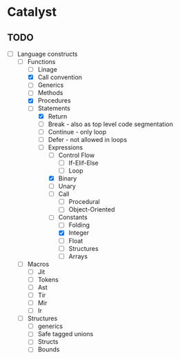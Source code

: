 # Catalyst

## TODO

- [ ] Language constructs
    - [ ] Functions
        - [ ] Linage
        - [x] Call convention
        - [ ] Generics
        - [ ] Methods
        - [x] Procedures
        - [ ] Statements
            - [x] Return
            - [ ] Break - also as top level code segmentation
            - [ ] Continue - only loop
            - [ ] Defer - not allowed in loops
            - [ ] Expressions
                - [ ] Control Flow
                    - [ ] If-Elif-Else
                    - [ ] Loop
                - [x] Binary
                - [ ] Unary
                - [ ] Call
                    - [ ] Procedural
                    - [ ] Object-Oriented
                - [ ] Constants
                    - [ ] Folding
                    - [x] Integer
                    - [ ] Float
                    - [ ] Structures
                    - [ ] Arrays
    - [ ] Macros
        - [ ] Jit
        - [ ] Tokens
        - [ ] Ast
        - [ ] Tir
        - [ ] Mir
        - [ ] Ir
    - [ ] Structures
        - [ ] generics
        - [ ] Safe tagged unions
        - [ ] Structs
        - [ ] Bounds